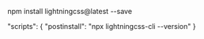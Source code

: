 npm install lightningcss@latest --save

"scripts": {
"postinstall": "npx lightningcss-cli --version"
}
